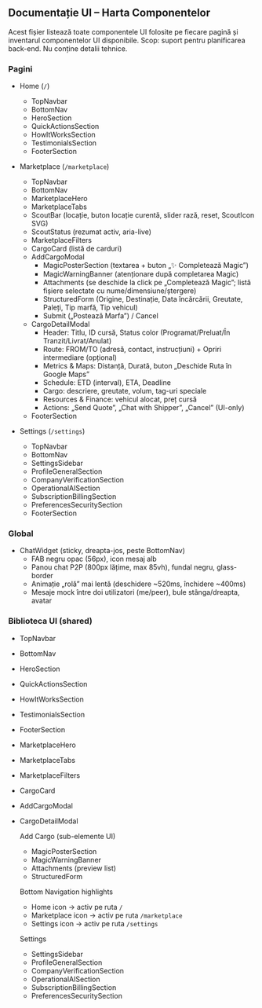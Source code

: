## Documentație UI – Harta Componentelor

Acest fișier listează toate componentele UI folosite pe fiecare pagină și inventarul componentelor UI disponibile. Scop: suport pentru planificarea back-end. Nu conține detalii tehnice.

### Pagini

- Home (`/`)
  - TopNavbar
  - BottomNav
  - HeroSection
  - QuickActionsSection
  - HowItWorksSection
  - TestimonialsSection
  - FooterSection

- Marketplace (`/marketplace`)
  - TopNavbar
  - BottomNav
  - MarketplaceHero
  - MarketplaceTabs
  - ScoutBar (locație, buton locație curentă, slider rază, reset, ScoutIcon SVG)
  - ScoutStatus (rezumat activ, aria-live)
  - MarketplaceFilters
  - CargoCard (listă de carduri)
  - AddCargoModal
    - MagicPosterSection (textarea + buton „✨ Completează Magic”)
    - MagicWarningBanner (atenționare după completarea Magic)
    - Attachments (se deschide la click pe „Completează Magic”; listă fișiere selectate cu nume/dimensiune/ștergere)
    - StructuredForm (Origine, Destinație, Data încărcării, Greutate, Paleți, Tip marfă, Tip vehicul)
    - Submit („Postează Marfa”) / Cancel
  - CargoDetailModal
    - Header: Titlu, ID cursă, Status color (Programat/Preluat/În Tranzit/Livrat/Anulat)
    - Route: FROM/TO (adresă, contact, instrucțiuni) + Opriri intermediare (opțional)
    - Metrics & Maps: Distanță, Durată, buton „Deschide Ruta în Google Maps”
    - Schedule: ETD (interval), ETA, Deadline
    - Cargo: descriere, greutate, volum, tag-uri speciale
    - Resources & Finance: vehicul alocat, preț cursă
    - Actions: „Send Quote”, „Chat with Shipper”, „Cancel” (UI-only)
  - FooterSection

- Settings (`/settings`)
  - TopNavbar
  - BottomNav
  - SettingsSidebar
  - ProfileGeneralSection
  - CompanyVerificationSection
  - OperationalAISection
  - SubscriptionBillingSection
  - PreferencesSecuritySection
  - FooterSection

### Global

- ChatWidget (sticky, dreapta-jos, peste BottomNav)
  - FAB negru opac (56px), icon mesaj alb
  - Panou chat P2P (800px lățime, max 85vh), fundal negru, glass-border
  - Animație „rolă” mai lentă (deschidere ~520ms, închidere ~400ms)
  - Mesaje mock între doi utilizatori (me/peer), bule stânga/dreapta, avatar

### Biblioteca UI (shared)

- TopNavbar
- BottomNav
- HeroSection
- QuickActionsSection
- HowItWorksSection
- TestimonialsSection
- FooterSection
- MarketplaceHero
- MarketplaceTabs
- MarketplaceFilters
- CargoCard
- AddCargoModal
- CargoDetailModal
  
  Add Cargo (sub-elemente UI)
  - MagicPosterSection
  - MagicWarningBanner
  - Attachments (preview list)
  - StructuredForm
  
  Bottom Navigation highlights
  - Home icon → activ pe ruta `/`
  - Marketplace icon → activ pe ruta `/marketplace`
  - Settings icon → activ pe ruta `/settings`
  
  Settings
  - SettingsSidebar
  - ProfileGeneralSection
  - CompanyVerificationSection
  - OperationalAISection
  - SubscriptionBillingSection
  - PreferencesSecuritySection


